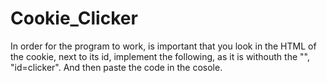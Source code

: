 # Cookie_Clicker

In order for the program to work, is important that you look in the HTML of the cookie, next to its id, implement the following, as it is withouth the "", "id=clicker".
And then paste the code in the cosole.
